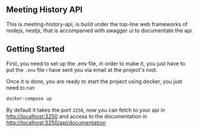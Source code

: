 ## Meeting History API

This is meeting-history-api, is build under the top-line web frameworks of nodejs, nestjs, that is accompanied with swagger ui to documentate the api.
## Getting Started

First, you need to set up the .env file, in order to make it, you just have to put the `.env` file i have sent you via email at the project's root.


Once it is done, you are ready to start the project using docker, you just need to run 

```bash
docker-compose up
```

By default it takes the port `3250`, now you can fetch to your api in [http://localhost:3250](http://localhost:3250) and access to the documentation in [http://localhost:3250/api/documentation](http://localhost:3250/api/documentation)

